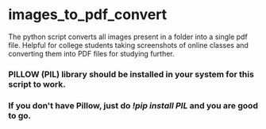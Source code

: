 # images_to_pdf_convert

The python script converts all images present in a folder into a single pdf file. Helpful for college students taking screenshots of online classes 
and converting them into PDF files for studying further. 
### PILLOW (PIL) library should be installed in your system for this script to work.
### If you don't have Pillow, just do _!pip install PIL_ and you are good to go.
